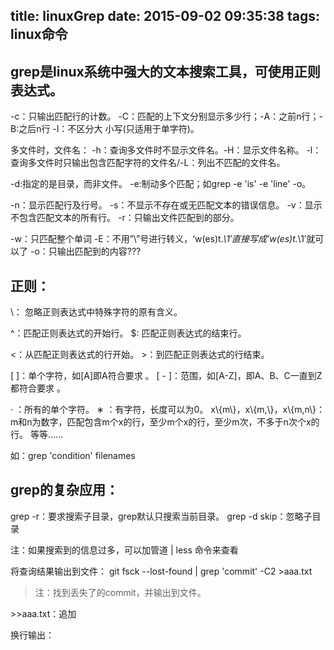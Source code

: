 title: linuxGrep
date: 2015-09-02 09:35:38
tags: linux命令
---
grep是linux系统中强大的文本搜索工具，可使用正则表达式。
-------

-c：只输出匹配行的计数。
-C<n>：匹配的上下文分别显示多少行；-A<n>：之前n行；-B<n>:之后n行
-I：不区分大 小写(只适用于单字符)。

多文件时，文件名：
-h：查询多文件时不显示文件名。-H：显示文件名称。
-l：查询多文件时只输出包含匹配字符的文件名/-L：列出不匹配的文件名。

-d:指定的是目录，而非文件。
-e:制动多个匹配；如grep -e 'is' -e 'line' -o。

-n：显示匹配行及行号。
-s：不显示不存在或无匹配文本的错误信息。
-v：显示不包含匹配文本的所有行。 
-r：只输出文件匹配到的部分。

-w：只匹配整个单词
-E：不用”\”号进行转义，‘w\(es\)t.*\1′直接写成’w(es)t.*\1′就可以了
-o：只输出匹配到的内容???

正则：
------
\： 忽略正则表达式中特殊字符的原有含义。

^：匹配正则表达式的开始行。
$: 匹配正则表达式的结束行。

\<：从匹配正则表达式的行开始。
\>：到匹配正则表达式的行结束。

[ ]：单个字符，如[A]即A符合要求 。
[ - ]：范围，如[A-Z]，即A、B、C一直到Z都符合要求 。

&middot; ：所有的单个字符。
&lowast; ：有字符，长度可以为0。
x\\{m\\}，x\\{m,\\}，x\\{m,n\\}：m和n为数字，匹配包含m个x的行，至少m个x的行，至少m次，不多于n次个x的行。
 等等……

如：grep 'condition' filenames

grep的复杂应用：
-------
grep -r：要求搜索子目录，grep默认只搜索当前目录。
grep -d skip：忽略子目录

注：如果搜索到的信息过多，可以加管道 | less 命令来查看

将查询结果输出到文件：
git fsck --lost-found | grep 'commit' -C2 >aaa.txt

>注：找到丢失了的commit，并输出到文件。

\>\>aaa.txt：追加

换行输出：


